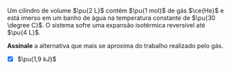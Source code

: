 Um cilindro de volume $\pu{2 L}$ contém $\pu{1 mol}$ de gás $\ce{He}$ e está imerso em um banho de água na temperatura constante de $\pu{30 \degree C}$. O sistema sofre uma expansão isotérmica reversível até $\pu{4 L}$. 

**Assinale** a alternativa que mais se aproxima do trabalho realizado pelo gás.

- [x] $\pu{1,9 kJ}$
